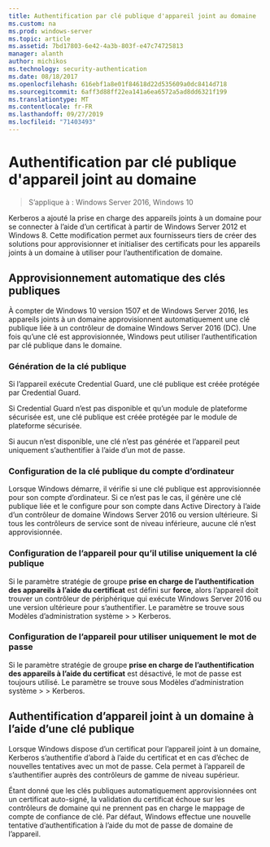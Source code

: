 ```yaml
---
title: Authentification par clé publique d'appareil joint au domaine
ms.custom: na
ms.prod: windows-server
ms.topic: article
ms.assetid: 7bd17803-6e42-4a3b-803f-e47c74725813
manager: alanth
author: michikos
ms.technology: security-authentication
ms.date: 08/18/2017
ms.openlocfilehash: 616ebf1a8e01f84618d22d535609a0dc8414d718
ms.sourcegitcommit: 6aff3d88ff22ea141a6ea6572a5ad8dd6321f199
ms.translationtype: MT
ms.contentlocale: fr-FR
ms.lasthandoff: 09/27/2019
ms.locfileid: "71403493"
---
```

# <a name="domain-joined-device-public-key-authentication"></a>Authentification par clé publique d'appareil joint au domaine

>S’applique à : Windows Server 2016, Windows 10

Kerberos a ajouté la prise en charge des appareils joints à un domaine pour se connecter à l’aide d’un certificat à partir de Windows Server 2012 et Windows 8. Cette modification permet aux fournisseurs tiers de créer des solutions pour approvisionner et initialiser des certificats pour les appareils joints à un domaine à utiliser pour l’authentification de domaine. 

## <a name="automatic-public-key-provisioning"></a>Approvisionnement automatique des clés publiques

À compter de Windows 10 version 1507 et de Windows Server 2016, les appareils joints à un domaine approvisionnent automatiquement une clé publique liée à un contrôleur de domaine Windows Server 2016 (DC). Une fois qu’une clé est approvisionnée, Windows peut utiliser l’authentification par clé publique dans le domaine.

### <a name="public-key-generation"></a>Génération de la clé publique
Si l’appareil exécute Credential Guard, une clé publique est créée protégée par Credential Guard. 

Si Credential Guard n’est pas disponible et qu’un module de plateforme sécurisée est, une clé publique est créée protégée par le module de plateforme sécurisée. 

Si aucun n’est disponible, une clé n’est pas générée et l’appareil peut uniquement s’authentifier à l’aide d’un mot de passe.

### <a name="provisioning-computer-account-public-key"></a>Configuration de la clé publique du compte d’ordinateur
Lorsque Windows démarre, il vérifie si une clé publique est approvisionnée pour son compte d’ordinateur. Si ce n’est pas le cas, il génère une clé publique liée et le configure pour son compte dans Active Directory à l’aide d’un contrôleur de domaine Windows Server 2016 ou version ultérieure. Si tous les contrôleurs de service sont de niveau inférieure, aucune clé n’est approvisionnée.

### <a name="configuring-device-to-only-use-public-key"></a>Configuration de l’appareil pour qu’il utilise uniquement la clé publique
Si le paramètre stratégie de groupe **prise en charge de l’authentification des appareils à l’aide du certificat** est défini sur **force**, alors l’appareil doit trouver un contrôleur de périphérique qui exécute Windows Server 2016 ou une version ultérieure pour s’authentifier. Le paramètre se trouve sous Modèles d’administration système > > Kerberos.

### <a name="configuring-device-to-only-use-password"></a>Configuration de l’appareil pour utiliser uniquement le mot de passe
Si le paramètre stratégie de groupe **prise en charge de l’authentification des appareils à l’aide du certificat** est désactivé, le mot de passe est toujours utilisé. Le paramètre se trouve sous Modèles d’administration système > > Kerberos.

## <a name="domain-joined-device-authentication-using-public-key"></a>Authentification d’appareil joint à un domaine à l’aide d’une clé publique
Lorsque Windows dispose d’un certificat pour l’appareil joint à un domaine, Kerberos s’authentifie d’abord à l’aide du certificat et en cas d’échec de nouvelles tentatives avec un mot de passe. Cela permet à l’appareil de s’authentifier auprès des contrôleurs de gamme de niveau supérieur.

Étant donné que les clés publiques automatiquement approvisionnées ont un certificat auto-signé, la validation du certificat échoue sur les contrôleurs de domaine qui ne prennent pas en charge le mappage de compte de confiance de clé. Par défaut, Windows effectue une nouvelle tentative d’authentification à l’aide du mot de passe de domaine de l’appareil.


